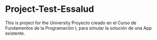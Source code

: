# Project-Test-Essalud
This is project for the University
Proyecto creado en el Curso de Fundamentos de la Programación I, para simular la solución de una App existente.
